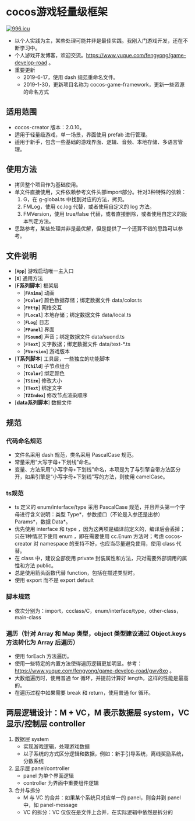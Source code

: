 # cocos游戏轻量级框架
[![996.icu](https://img.shields.io/badge/link-996.icu-red.svg?style=flat-square)](https://996.icu)
* 以个人实践为主，某些处理可能并非是最佳实践。我刚入门游戏开发，还在不断学习中。
* 个人游戏开发博客，欢迎交流。https://www.yuque.com/fengyong/game-develop-road 。
* 重要更新
    * 2019-6-17，使用 dash 规范重命名文件。
    * 2019-1-30，更新项目名称为 cocos-game-framework，更新一些资源的命名方式

## 适用范围
* cocos-creator 版本：2.0.10。
* 适用于轻量级游戏，单一场景，界面使用 prefab 进行管理。
* 适用于新手，包含一些基础的游戏界面、逻辑、音频、本地存储、多语言管理。

## 使用方法
* 拷贝整个项目作为基础使用。
* 单文件直接使用，文件依赖参考文件头部import部分。针对3种特殊的依赖：
    1. G，在 g-global.ts 中找到对应的方法，拷贝。
    2. FMLog，使用 cc.log 代替，或者使用自定义的 log 方法。
    3. FMVersion，使用 true/false 代替，或者直接删除，或者使用自定义的版本判定方法。
* 思路参考，某些处理并非是最优解，但是提供了一个还算不错的思路可以参考。

## 文件说明
- [**`App`**] 游戏启动唯一主入口
- [**`G`**] 通用方法
- [**F系列脚本**] 框架层
    - [**`FAnima`**] 动画
    - [**`FColor`**] 颜色数据存储；绑定数据文件 data/color.ts
    - [**`FHttp`**] 网络交互
    - [**`FLocal`**] 本地存储；绑定数据文件 data/local.ts
    - [**`FLog`**] 日志
    - [**`FPanel`**] 界面
    - [**`FSound`**] 声音；绑定数据文件 data/suond.ts
    - [**`FText`**] 文字数据；绑定数据文件 data/text-*.ts
    - [**`FVersion`**] 游戏版本
- [**T系列脚本**] 工具层，一些独立的功能脚本
    - [**`TChild`**] 子节点组合
    - [**`TColor`**] 绑定颜色
    - [**`TSize`**] 修改大小
    - [**`TText`**] 绑定文字
    - [**`TZIndex`**] 修改节点渲染顺序
- [**data系列脚本**] 数据文件

## 规范
### 代码命名规范
* 文件名采用 dash 规范，类名采用 PascalCase 规范。
* 常量采用“大写字母+下划线”命名。
* 变量、方法采用“小写字母+下划线”命名，本项是为了与引擎自带方法区分开，如果引擎是“小写字母+下划线”写的方法，则使用 camelCase。
### ts规范
* ts 定义的 enum/interface/type 采用 PascalCase 规范，并且开头第一个字母进行含义说明：类型 Type*，参数接口（不论是入参还是出参） Params*，数据 Data*。
* 优先使用 interface 和 type ，因为这两项是编译前定义的，编译后会丢掉；只在1种情况下使用 enum ，即在需要使用 cc.Enum 方法时；考虑 cocos-creator 对 namespace 的支持不好，也应当尽量避免使用，使用 class 代替。
* 在 class 中，建议全部使用 private 封装属性和方法，只对需要外部调用的属性和方法 public。
* 总是使用箭头函数代替 function，包括在描述类型时。
* 使用 export 而不是 export default
### 脚本规范
* 依次分别为：import，ccclass/C，enum/interface/type，other-class，main-class
### 遍历（针对 Array 和 Map 类型，object 类型建议通过 Object.keys 方法转化为 Array 后遍历）
* 使用 forEach 方法遍历。
* 使用一些特定的内置方法使得遍历逻辑更加明显。参考：https://www.yuque.com/fengyong/game-develop-road/gwv8xo 。
* 大数组遍历时，使用普通 for 循环，并提前计算好 length，这样的性能是最高的。
* 在遍历过程中如果需要 break 和 return，使用普通 for 循环。

## 两层逻辑设计：M + VC，M 表示数据层 system，VC 显示/控制层 controller
1. 数据层 system
    * 实现游戏逻辑，处理游戏数据
    * 以子系统的方式区分逻辑和数据，例如：新手引导系统，离线奖励系统，分数系统
2. 显示层 panel/controller
    * panel 为单个界面逻辑
    * controller 为界面中重要组件逻辑
3. 合并与拆分
    * M 与 VC 的合并：如果某个系统只对应单一的 panel，则合并到 panel 中，如 panel-message
    * VC 的拆分：VC 仅仅在是文件上合并，在实际逻辑中依然是拆分的
